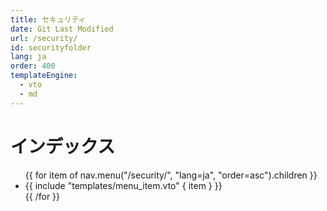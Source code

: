 ```yaml
---
title: セキュリティ
date: Git Last Modified
url: /security/
id: securityfolder
lang: ja
order: 400
templateEngine:
  - vto
  - md
---
```


# インデックス
<ul class="menu">
  {{ for item of nav.menu("/security/", "lang=ja", "order=asc").children }}
    <li>
      {{ include "templates/menu_item.vto" { item } }}
    </li>
  {{ /for }}
</ul>